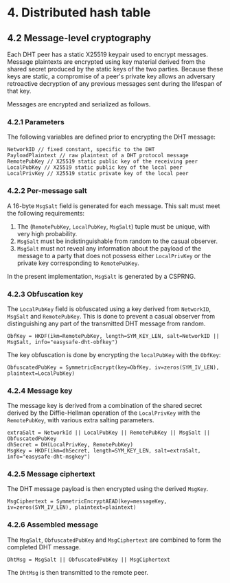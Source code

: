 # 4. Distributed hash table
## 4.2 Message-level cryptography
Each DHT peer has a static X25519 keypair used to encrypt messages. Message plaintexts are encrypted using key material derived from the shared secret produced by the static keys of the two parties. Because these keys are static, a compromise of a peer's private key allows an adversary retroactive decryption of any previous messages sent during the lifespan of that key.

Messages are encrypted and serialized as follows.

### 4.2.1 Parameters

The following variables are defined prior to encrypting the DHT message:
```
NetworkID // fixed constant, specific to the DHT
PayloadPlaintext // raw plaintext of a DHT protocol message
RemotePubKey // X25519 static public key of the receiving peer
LocalPubKey // X25519 static public key of the local peer
LocalPrivKey // X25519 static private key of the local peer
```

### 4.2.2 Per-message salt

A 16-byte `MsgSalt` field is generated for each message. This salt must meet the following requirements:

1. The (`RemotePubKey`, `LocalPubKey`, `MsgSalt`) tuple must be unique, with very high probability.
2. `MsgSalt` must be indistinguishable from random to the casual observer.
3. `MsgSalt` must not reveal any information about the payload of the message to a party that does not possess either `LocalPrivKey` or the private key corresponding to `RemotePubKey`.

In the present implementation, `MsgSalt` is generated by a CSPRNG.

### 4.2.3 Obfuscation key

The `LocalPubKey` field is obfuscated using a key derived from `NetworkID`, `MsgSalt` and `RemotePubKey`. This is done to prevent a casual observer from distinguishing any part of the transmitted DHT message from random.

```
ObfKey = HKDF(ikm=RemotePubKey, length=SYM_KEY_LEN, salt=NetworkID || MsgSalt, info="easysafe-dht-obfkey")
```

The key obfuscation is done by encrypting the `localPubKey` with the `ObfKey`:

```
ObfuscatedPubKey = SymmetricEncrypt(key=ObfKey, iv=zeros(SYM_IV_LEN), plaintext=LocalPubKey)
```

### 4.2.4 Message key
The message key is derived from a combination of the shared secret derived by the Diffie-Hellman operation of the `LocalPrivKey` with the `RemotePubKey`, with various extra salting parameters.

```
extraSalt = NetworkId || LocalPubKey || RemotePubKey || MsgSalt || ObfuscatedPubKey
dhSecret = DH(LocalPrivKey, RemotePubKey)
MsgKey = HKDF(ikm=dhSecret, length=SYM_KEY_LEN, salt=extraSalt, info="easysafe-dht-msgkey")
```

### 4.2.5 Message ciphertext
The DHT message payload is then encrypted using the derived `MsgKey`.

```
MsgCiphertext = SymmetricEncryptAEAD(key=messageKey, iv=zeros(SYM_IV_LEN), plaintext=plaintext)
```

### 4.2.6 Assembled message
The `MsgSalt`, `ObfuscatedPubKey` and `MsgCiphertext` are combined to form the completed DHT message.

```
DhtMsg = MsgSalt || ObfuscatedPubKey || MsgCiphertext
```

The `DhtMsg` is then transmitted to the remote peer.
